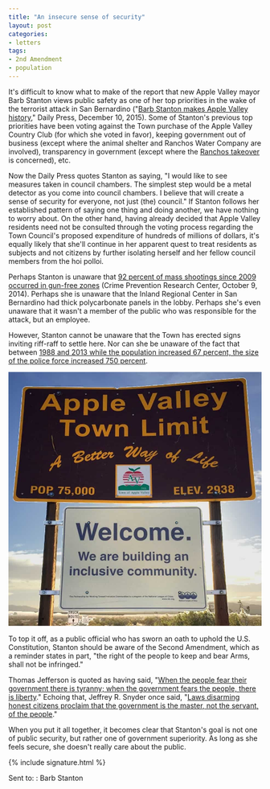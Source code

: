 ```yaml
---
title: "An insecure sense of security"
layout: post
categories:
- letters
tags:
- 2nd Amendment
- population
---
```


It's difficult to know what to make of the report that new Apple Valley mayor Barb Stanton views public safety as one of her top priorities in the wake of the terrorist attack in San Bernardino ("[Barb Stanton makes Apple Valley history](https://www.waterwedoing.website/docs/2015/12/20151210-DP-stanton-mayor.php)," Daily Press, December 10, 2015). Some of Stanton's previous top priorities have been voting against the Town purchase of the Apple Valley Country Club (for which she voted in favor), keeping government out of business (except where the animal shelter and Ranchos Water Company are involved), transparency in government (except where the [Ranchos takeover](https://waterwedoing.website/) is concerned), etc.

Now the Daily Press quotes Stanton as saying, "I would like to see measures taken in council chambers. The simplest step would be a metal detector as you come into council chambers. I believe that will create a sense of security for everyone, not just (the) council." If Stanton follows her established pattern of saying one thing and doing another, we have nothing to worry about. On the other hand, having already decided that Apple Valley residents need not be consulted through the voting process regarding the Town Council's proposed expenditure of hundreds of millions of dollars, it's equally likely that she'll continue in her apparent quest to treat residents as subjects and not citizens by further isolating herself and her fellow council members from the hoi polloi.

Perhaps Stanton is unaware that [92 percent of mass shootings since 2009 occurred in gun-free zones](https://www.one-armed-man.com/information/2014/10/12/report-92-percent-of-mass-shootings-since-2009-occurred-in-gun-free-zones.html) (Crime Prevention Research Center, October 9, 2014). Perhaps she is unaware that the Inland Regional Center in San Bernardino had thick polycarbonate panels in the lobby. Perhaps she's even unaware that it wasn't a member of the public who was responsible for the attack, but an employee.

However, Stanton cannot be unaware that the Town has erected signs inviting riff-raff to settle here. Nor can she be unaware of the fact that between [1988 and 2013 while the population increased 67 percent, the size of the police force increased 750 percent](https://waterwedoing.website/blog/2015/06/20150625-apple-valley-were-business-friendly.php).

![Inclusive community](/assets/img/2015/12/inclusive-community.jpg "Inclusive community")

To top it off, as a public official who has sworn an oath to uphold the U.S. Constitution, Stanton should be aware of the Second Amendment, which as a reminder states in part, "the right of the people to keep and bear Arms, shall not be infringed."

Thomas Jefferson is quoted as having said, "[When the people fear their government there is tyranny; when the government fears the people, there is liberty](https://www.gregraven.website/liberty/2009/11/25/tyranny-or-liberty.html)." Echoing that, Jeffrey R. Snyder once said, "[Laws disarming honest citizens proclaim that the government is the master, not the servant, of the people](https://www.gregraven.website/second%20amendment/2019/07/12/master-and-servant.html)."

When you put it all together, it becomes clear that Stanton's goal is not one of public security, but rather one of government superiority. As long as she feels secure, she doesn't really care about the public.

{% include signature.html %}

Sent to:
: Barb Stanton
